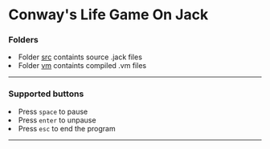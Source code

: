 # Conway's Life Game On Jack
<h3>Folders</h3>
<li>Folder <u>src</u> containts source .jack files</li>
<li>Folder <u>vm</u> containts compiled .vm files</li>
<hr>
<h3>Supported buttons</h3>
<li>Press <code>space</code> to pause</li>
<li>Press <code>enter</code> to unpause</li>
<li>Press <code>esc</code> to end the program</li>
<hr>